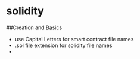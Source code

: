 # solidity

##Creation and Basics
  - use Capital Letters for smart contract file names
  - .sol file extension for solidity file names
  - 
